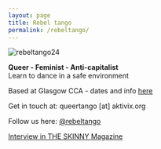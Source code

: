 ```yaml
---
layout: page
title: Rebel tango
permalink: /rebeltango/
---
```

![rebeltango24](https://github.com/rosedetivoli/rosedetivoli.github.io/assets/22683802/c206dc9e-7ebd-44ed-ba26-045d26b85656)

**Queer - Feminist - Anti-capitalist**  
Learn to dance in a safe environment  
  
Based at Glasgow CCA - dates and info [here](https://www.cca-glasgow.com/whats-on/collection/rebel-tango)  
  
Get in touch at: queertango [at] aktivix.org  
  
Follow us here: [@rebeltango](https://twitter.com/rebel_tango)  
  
[Interview in THE SKINNY Magazine](https://www.theskinny.co.uk/intersections/interviews/partner-up)   

